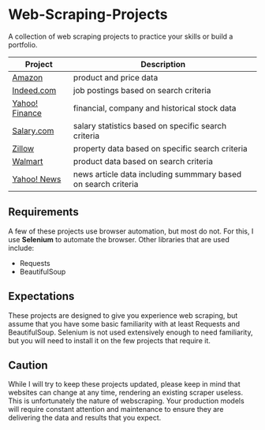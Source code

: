 # Web-Scraping-Projects
A collection of web scraping projects to practice your skills or build a portfolio.

| Project | Description |
|---|---|
| [Amazon](https://github.com/israel-dryer/Amazon-Scraper) | product and price data |
| [Indeed.com](https://github.com/israel-dryer/Indeed-Job-Scraper) | job postings based on search criteria | 
| [Yahoo! Finance](https://github.com/israel-dryer/Yahoo-Finance-Scraper) | financial, company and historical stock data |
| [Salary.com](https://github.com/israel-dryer/Salary-Dot-Com-Scraper) | salary statistics based on specific search criteria |
| [Zillow]() | property data based on specific search criteria | COMING SOON
| [Walmart]() | product data based on search criteria | COMING SOON
| [Yahoo! News]() | news article data including summmary based on search criteria | COMING SOON


## Requirements
A few of these projects use browser automation, but most do not. For this, I use **Selenium** to automate the browser.  Other libraries that are used include:
- Requests
- BeautifulSoup

## Expectations
These projects are designed to give you experience web scraping, but assume that you have some basic familiarity with at least Requests and BeautifulSoup. Selenium is not used extensively enough to need familiarity, but you will need to install it on the few projects that require it.

## Caution
While I will try to keep these projects updated, please keep in mind that websites can change at any time, rendering an existing scraper useless. This is unfortunately the nature of webscraping. Your production models will require constant attention and maintenance to ensure they are delivering the data and results that you expect.
